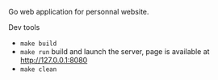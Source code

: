 Go web application for personnal website.

Dev tools

* `make build`
* `make run` build and launch the server, page is available at http://127.0.0.1:8080
* `make clean`